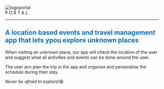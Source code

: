 ![logoportal](https://cloud.githubusercontent.com/assets/17319815/24962072/67243e70-1fb8-11e7-945f-0fe94a038bb7.png)
<br/>
P O R T A L
<hr/>
<h2 style="font-size=50px;color:0071BC;">A location based events and travel management app that lets ypou explore unknown places</h2>

<p>When visiting an unknown place, our app will check the location of the user and suggest what all activities and events can be done around the user.</p>
<p>The user acn plan the trip in the app and organise and personalise the schedule during their stay.</p>

*Never be afraid to explore!*:smile:

